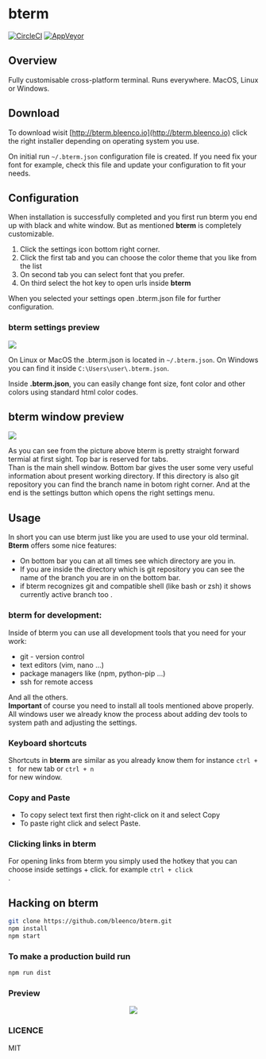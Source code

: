 # bterm

[![CircleCI](https://circleci.com/gh/bleenco/bterm/tree/master.svg?style=svg)](https://circleci.com/gh/bleenco/bterm/tree/master)
[![AppVeyor](https://ci.appveyor.com/api/projects/status/0dknthm6g9gq1nw2/branch/master?svg=true)](https://ci.appveyor.com/project/jkuri/bterm-l4yld/branch/master)


## Overview
Fully customisable cross-platform terminal.
Runs everywhere. MacOS, Linux or Windows.

## Download
To download wisit 
[http://bterm.bleenco.io](http://bterm.bleenco.io) click the right installer depending on
operating system you use.  

On initial run `~/.bterm.json` configuration file is created. If you need fix your font for example,
check this file and update your configuration to fit your needs.

## Configuration
When installation is successfully completed and you first run bterm you end up with black and white window.
But as mentioned **bterm** is completely customizable. 

1. Click the settings icon  bottom right corner. 
2. Click the first tab and you can choose the color theme that you like from the list
3. On second tab you can select font that you prefer. 
4. On third select the hot key to open urls inside **bterm**

When you selected  your  settings open .bterm.json file for further configuration. 

### bterm settings preview
<p algin="center">
    <img src="http://i.imgur.com/qWeag5b.png">
</p>

On Linux or MacOS  the .bterm.json is located in `~/.bterm.json`.
On Windows you can find it inside `C:\Users\user\.bterm.json`.

Inside **.bterm.json**, you can easily change font size, font color and other colors using standard 
html color codes. 

## bterm window preview 
<p algin="center">
    <img src="http://i.imgur.com/FqzeSXV.png">
</p>

As you can see from the picture above bterm is pretty straight forward termial at 
first sight. Top bar is reserved for tabs.  
Than is the main shell window. 
Bottom bar gives the user some very useful information about present working directory. 
If this directory is also git repository  you can find the branch name in botom right corner.
And at the end is the settings button which opens the right settings menu. 


## Usage 
In short you can use bterm just like you are used to use your old terminal. 
**Bterm** offers some nice features: 
* On bottom bar you can at all times see which directory are you in. 
* If you are inside the directory which is git repository you can see the name of the branch 
you are in  on the bottom bar. 
* if bterm recognizes git and compatible shell (like bash or zsh) it shows  currently active branch too .

### bterm for development: 
Inside of bterm you can use all development tools that you need for your work:
* git - version control 
* text editors (vim, nano ...)
* package managers like (npm, python-pip ...)
* ssh for remote access

And all the others.  
**Important** of course you need to install all tools mentioned above properly. All windows user 
 we already know the process about adding dev tools to system path and adjusting 
 the settings. 

### Keyboard shortcuts 
Shortcuts in **bterm** are similar as you already know them for instance 
<code>ctrl + t </code> for new tab or <code>ctrl + n </code> for new window.
 
### Copy and Paste 
* To copy select text first then right-click on it and select Copy
* To paste right click and select Paste.
 
### Clicking links in bterm
For opening links from bterm you simply used the hotkey that you can choose inside
settings + click. for example <code>ctrl + click </code>.
 
 
## Hacking on bterm

```sh
git clone https://github.com/bleenco/bterm.git
npm install
npm start
```

### To make a production build run

```sh
npm run dist
```

### Preview

<p align="center">
  <img src="https://cloud.githubusercontent.com/assets/1796022/24828975/69b690f4-1c69-11e7-9ba2-814a5742e86b.png">
</p>

### LICENCE

MIT

